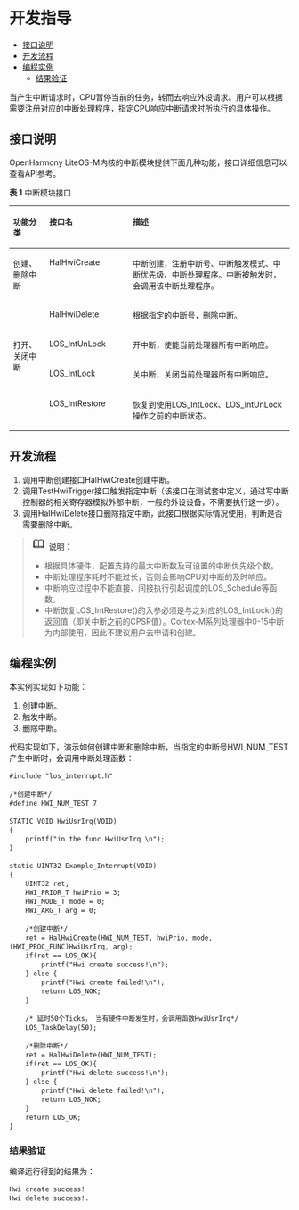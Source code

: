 # 开发指导<a name="ZH-CN_TOPIC_0000001079036458"></a>

-   [接口说明](#section158501652121514)
-   [开发流程](#section11841123033618)
-   [编程实例](#section460018317164)
    -   [结果验证](#section1048572415182)


当产生中断请求时，CPU暂停当前的任务，转而去响应外设请求。用户可以根据需要注册对应的中断处理程序，指定CPU响应中断请求时所执行的具体操作。

## 接口说明<a name="section158501652121514"></a>

OpenHarmony LiteOS-M内核的中断模块提供下面几种功能，接口详细信息可以查看API参考。

**表 1**  中断模块接口

<a name="table1415203765610"></a>
<table><thead align="left"><tr id="row134151837125611"><th class="cellrowborder" valign="top" width="12.85128512851285%" id="mcps1.2.4.1.1"><p id="p16415637105612"><a name="p16415637105612"></a><a name="p16415637105612"></a>功能分类</p>
</th>
<th class="cellrowborder" valign="top" width="29.8029802980298%" id="mcps1.2.4.1.2"><p id="p11415163718562"><a name="p11415163718562"></a><a name="p11415163718562"></a>接口名</p>
</th>
<th class="cellrowborder" valign="top" width="57.34573457345735%" id="mcps1.2.4.1.3"><p id="p1641533755612"><a name="p1641533755612"></a><a name="p1641533755612"></a>描述</p>
</th>
</tr>
</thead>
<tbody><tr id="row0415737175610"><td class="cellrowborder" rowspan="2" valign="top" width="12.85128512851285%" headers="mcps1.2.4.1.1 "><p id="p4917132105710"><a name="p4917132105710"></a><a name="p4917132105710"></a>创建、删除中断</p>
</td>
<td class="cellrowborder" valign="top" width="29.8029802980298%" headers="mcps1.2.4.1.2 "><p id="p341513372561"><a name="p341513372561"></a><a name="p341513372561"></a>HalHwiCreate</p>
</td>
<td class="cellrowborder" valign="top" width="57.34573457345735%" headers="mcps1.2.4.1.3 "><p id="p74151037185617"><a name="p74151037185617"></a><a name="p74151037185617"></a>中断创建，注册中断号、中断触发模式、中断优先级、中断处理程序。中断被触发时，会调用该中断处理程序。</p>
</td>
</tr>
<tr id="row1841519376561"><td class="cellrowborder" valign="top" headers="mcps1.2.4.1.1 "><p id="p64151837155618"><a name="p64151837155618"></a><a name="p64151837155618"></a>HalHwiDelete</p>
</td>
<td class="cellrowborder" valign="top" headers="mcps1.2.4.1.2 "><p id="p441516379562"><a name="p441516379562"></a><a name="p441516379562"></a>根据指定的中断号，删除中断。</p>
</td>
</tr>
<tr id="row1141513373562"><td class="cellrowborder" rowspan="3" valign="top" width="12.85128512851285%" headers="mcps1.2.4.1.1 "><p id="p956643365710"><a name="p956643365710"></a><a name="p956643365710"></a>打开、关闭中断</p>
</td>
<td class="cellrowborder" valign="top" width="29.8029802980298%" headers="mcps1.2.4.1.2 "><p id="p17765212416"><a name="p17765212416"></a><a name="p17765212416"></a>LOS_IntUnLock</p>
</td>
<td class="cellrowborder" valign="top" width="57.34573457345735%" headers="mcps1.2.4.1.3 "><p id="p1972971913115"><a name="p1972971913115"></a><a name="p1972971913115"></a>开中断，使能当前处理器所有中断响应。</p>
</td>
</tr>
<tr id="row1541513745611"><td class="cellrowborder" valign="top" headers="mcps1.2.4.1.1 "><p id="p1332013246116"><a name="p1332013246116"></a><a name="p1332013246116"></a>LOS_IntLock</p>
</td>
<td class="cellrowborder" valign="top" headers="mcps1.2.4.1.2 "><p id="p1692710331219"><a name="p1692710331219"></a><a name="p1692710331219"></a>关中断，关闭当前处理器所有中断响应。</p>
</td>
</tr>
<tr id="row14167379561"><td class="cellrowborder" valign="top" headers="mcps1.2.4.1.1 "><p id="p1438619410117"><a name="p1438619410117"></a><a name="p1438619410117"></a>LOS_IntRestore</p>
</td>
<td class="cellrowborder" valign="top" headers="mcps1.2.4.1.2 "><p id="p254691522"><a name="p254691522"></a><a name="p254691522"></a>恢复到使用LOS_IntLock、LOS_IntUnLock操作之前的中断状态。</p>
</td>
</tr>
</tbody>
</table>

## 开发流程<a name="section11841123033618"></a>

1.  调用中断创建接口HalHwiCreate创建中断。
2.  调用TestHwiTrigger接口触发指定中断（该接口在测试套中定义，通过写中断控制器的相关寄存器模拟外部中断，一般的外设设备，不需要执行这一步）。
3.  调用HalHwiDelete接口删除指定中断，此接口根据实际情况使用，判断是否需要删除中断。

>![](../public_sys-resources/icon-note.gif) **说明：** 
>-   根据具体硬件，配置支持的最大中断数及可设置的中断优先级个数。
>-   中断处理程序耗时不能过长，否则会影响CPU对中断的及时响应。
>-   中断响应过程中不能直接、间接执行引起调度的LOS\_Schedule等函数。
>-   中断恢复LOS\_IntRestore\(\)的入参必须是与之对应的LOS\_IntLock\(\)的返回值（即关中断之前的CPSR值）。Cortex-M系列处理器中0-15中断为内部使用，因此不建议用户去申请和创建。

## 编程实例<a name="section460018317164"></a>

本实例实现如下功能：

1.  创建中断。
2.  触发中断。
3.  删除中断。

代码实现如下，演示如何创建中断和删除中断，当指定的中断号HWI\_NUM\_TEST产生中断时，会调用中断处理函数：

```
#include "los_interrupt.h"

/*创建中断*/
#define HWI_NUM_TEST 7

STATIC VOID HwiUsrIrq(VOID)
{
    printf("in the func HwiUsrIrq \n"); 
}

static UINT32 Example_Interrupt(VOID)
{
    UINT32 ret;
    HWI_PRIOR_T hwiPrio = 3;
    HWI_MODE_T mode = 0;
    HWI_ARG_T arg = 0;
  
    /*创建中断*/
    ret = HalHwiCreate(HWI_NUM_TEST, hwiPrio, mode, (HWI_PROC_FUNC)HwiUsrIrq, arg);
    if(ret == LOS_OK){
        printf("Hwi create success!\n");
    } else {
        printf("Hwi create failed!\n");
        return LOS_NOK;
    }

    /* 延时50个Ticks， 当有硬件中断发生时，会调用函数HwiUsrIrq*/
    LOS_TaskDelay(50);

    /*删除中断*/
    ret = HalHwiDelete(HWI_NUM_TEST);    
    if(ret == LOS_OK){
        printf("Hwi delete success!\n");
    } else {
        printf("Hwi delete failed!\n");
        return LOS_NOK;
    }
    return LOS_OK;
}
```

### 结果验证<a name="section1048572415182"></a>

编译运行得到的结果为：

```
Hwi create success!
Hwi delete success!.
```

